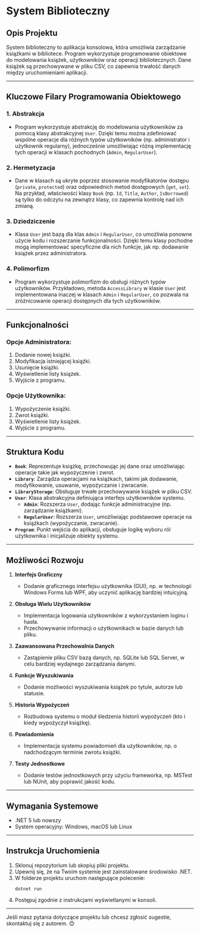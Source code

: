 # System Biblioteczny

## Opis Projektu
System biblioteczny to aplikacja konsolowa, która umożliwia zarządzanie książkami w bibliotece. Program wykorzystuje programowanie obiektowe do modelowania książek, użytkowników oraz operacji bibliotecznych. Dane książek są przechowywane w pliku CSV, co zapewnia trwałość danych między uruchomieniami aplikacji.

---

## Kluczowe Filary Programowania Obiektowego

### 1. **Abstrakcja**
   - Program wykorzystuje abstrakcję do modelowania użytkowników za pomocą klasy abstrakcyjnej `User`. Dzięki temu można zdefiniować wspólne operacje dla różnych typów użytkowników (np. administrator i użytkownik regularny), jednocześnie umożliwiając różną implementację tych operacji w klasach pochodnych (`Admin`, `RegularUser`).

### 2. **Hermetyzacja**
   - Dane w klasach są ukryte poprzez stosowanie modyfikatorów dostępu (`private`, `protected`) oraz odpowiednich metod dostępowych (`get`, `set`). Na przykład, właściwości klasy `Book` (np. `Id`, `Title`, `Author`, `IsBorrowed`) są tylko do odczytu na zewnątrz klasy, co zapewnia kontrolę nad ich zmianą.

### 3. **Dziedziczenie**
   - Klasa `User` jest bazą dla klas `Admin` i `RegularUser`, co umożliwia ponowne użycie kodu i rozszerzanie funkcjonalności. Dzięki temu klasy pochodne mogą implementować specyficzne dla nich funkcje, jak np. dodawanie książek przez administratora.

### 4. **Polimorfizm**
   - Program wykorzystuje polimorfizm do obsługi różnych typów użytkowników. Przykładowo, metoda `AccessLibrary` w klasie `User` jest implementowana inaczej w klasach `Admin` i `RegularUser`, co pozwala na zróżnicowanie operacji dostępnych dla tych użytkowników.

---

## Funkcjonalności

### Opcje Administratora:
1. Dodanie nowej książki.
2. Modyfikacja istniejącej książki.
3. Usunięcie książki.
4. Wyświetlenie listy książek.
5. Wyjście z programu.

### Opcje Użytkownika:
1. Wypożyczenie książki.
2. Zwrot książki.
3. Wyświetlenie listy książek.
4. Wyjście z programu.

---

## Struktura Kodu

- **`Book`**: Reprezentuje książkę, przechowując jej dane oraz umożliwiając operacje takie jak wypożyczenie i zwrot.
- **`Library`**: Zarządza operacjami na książkach, takimi jak dodawanie, modyfikowanie, usuwanie, wypożyczanie i zwracanie.
- **`LibraryStorage`**: Obsługuje trwałe przechowywanie książek w pliku CSV.
- **`User`**: Klasa abstrakcyjna definiująca interfejs użytkowników systemu.
  - **`Admin`**: Rozszerza `User`, dodając funkcje administracyjne (np. zarządzanie książkami).
  - **`RegularUser`**: Rozszerza `User`, umożliwiając podstawowe operacje na książkach (wypożyczanie, zwracanie).
- **`Program`**: Punkt wejścia do aplikacji, obsługuje logikę wyboru ról użytkownika i inicjalizuje obiekty systemu.

---

## Możliwości Rozwoju

1. **Interfejs Graficzny**
   - Dodanie graficznego interfejsu użytkownika (GUI), np. w technologii Windows Forms lub WPF, aby uczynić aplikację bardziej intuicyjną.

2. **Obsługa Wielu Użytkowników**
   - Implementacja logowania użytkowników z wykorzystaniem loginu i hasła.
   - Przechowywanie informacji o użytkownikach w bazie danych lub pliku.

3. **Zaawansowana Przechowalnia Danych**
   - Zastąpienie pliku CSV bazą danych, np. SQLite lub SQL Server, w celu bardziej wydajnego zarządzania danymi.

4. **Funkcje Wyszukiwania**
   - Dodanie możliwości wyszukiwania książek po tytule, autorze lub statusie.

5. **Historia Wypożyczeń**
   - Rozbudowa systemu o moduł śledzenia historii wypożyczeń (kto i kiedy wypożyczył książkę).

6. **Powiadomienia**
   - Implementacja systemu powiadomień dla użytkowników, np. o nadchodzącym terminie zwrotu książki.

7. **Testy Jednostkowe**
   - Dodanie testów jednostkowych przy użyciu frameworka, np. MSTest lub NUnit, aby poprawić jakość kodu.

---

## Wymagania Systemowe
- .NET 5 lub nowszy
- System operacyjny: Windows, macOS lub Linux

---

## Instrukcja Uruchomienia
1. Sklonuj repozytorium lub skopiuj pliki projektu.
2. Upewnij się, że na Twoim systemie jest zainstalowane środowisko .NET.
3. W folderze projektu uruchom następujące polecenie:
   ```
   dotnet run
   ```
4. Postępuj zgodnie z instrukcjami wyświetlanymi w konsoli.

---

Jeśli masz pytania dotyczące projektu lub chcesz zgłosić sugestie, skontaktuj się z autorem. 😊
